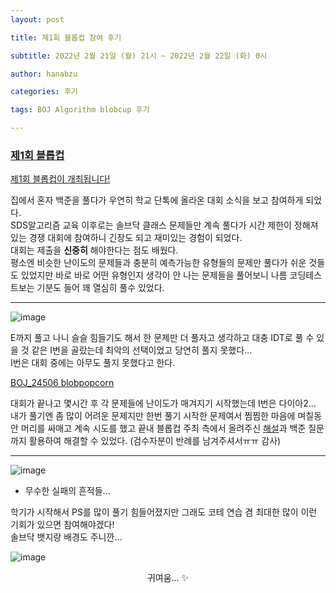 ```yaml
---
layout: post

title: 제1회 블롭컵 참여 후기

subtitle: 2022년 2월 21일 (월) 21시 ~ 2022년 2월 22일 (화) 0시

author: hanabzu

categories: 후기

tags: BOJ Algorithm blobcup 후기

---
```


### [제1회 블롭컵](https://www.acmicpc.net/contest/view/756)

 [제1회 블롭컵이 개최됩니다!](https://www.acmicpc.net/board/view/84268)

집에서 혼자 백준을 풀다가 우연히 학교 단톡에 올라온 대회 소식을 보고 참여하게 되었다.  
SDS알고리즘 교육 이후로는 솔브닥 클래스 문제들만 계속 풀다가 시간 제한이 정해져 있는 경쟁 대회에 참여하니 긴장도 되고 재미있는 경험이 되었다.  
대회는 제출을 **신중히** 해야한다는 점도 배웠다.  
평소엔 비슷한 난이도의 문제들과 충분히 예측가능한 유형들의 문제만 풀다가 쉬운 것들도 있었지만 바로 바로 어떤 유형인지 생각이 안 나는 문제들을 풀어보니 나름 코딩테스트보는 기분도 들어 꽤 열심히 풀수 있었다.

---

![image](https://user-images.githubusercontent.com/76643387/156526487-fb15e988-3b8a-4544-be4b-d4f31f6794fb.png)

E까지 풀고 나니 슬슬 힘들기도 해서 한 문제만 더 풀자고 생각하고 대충 IDT로 풀 수 있을 것 같은 I번을 골랐는데 최악의 선택이었고 당연히 풀지 못했다...  
I번은 대회 중에는 아무도 풀지 못했다고 한다.  

[BOJ_24506 blobpopcorn](https://www.acmicpc.net/problem/24506)

대회가 끝나고 몇시간 후 각 문제들에 난이도가 매겨지기 시작했는데 I번은 다이아2...  
내가 풀기엔 좀 많이 어려운 문제지만 한번 풀기 시작한 문제여서 찜찜한 마음에 며칠동안 머리를 싸매고 계속 시도를 했고 끝내 블롭컵 주최 측에서 올려주신 [해설](https://docs.google.com/presentation/d/1wNCFroWIV962QsUwcpe2fUHjJ_2BYqJ-UGTVhvp0pJ8/edit#slide=id.g116d764baa5_0_13)과 백준 질문까지 활용하여 해결할 수 있었다. (검수자분이 반례를 남겨주셔서ㅠㅠ 감사)  

---

![image](https://user-images.githubusercontent.com/76643387/156527784-a61eebde-d4a8-4d55-82b9-c5cf990ff84c.png)

* 무수한 실패의 흔적들...

학기가 시작해서 PS를 많이 풀기 힘들어졌지만 그래도 코테 연습 겸 최대한 많이 이런 기회가 있으면 참여해야겠다!  
솔브닥 뱃지랑 배경도 주니깐...  

![image](https://user-images.githubusercontent.com/76643387/156990385-091866b1-b110-42a2-bad4-f2f444d97e49.png)

<center> 귀여움... ✨ </center>
